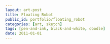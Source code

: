 ```yaml
---
layout: art-post
title: Floating Robot
public_id: portfolio/floating_robot
categories: [art, sketch]
tags: [pen-and-ink, black-and-white, doodle]
date: 2011-01-01
---
```

